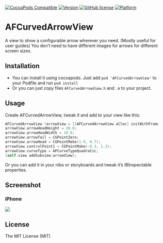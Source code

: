 [![CocoaPods Compatible](https://img.shields.io/cocoapods/v/AFCurvedArrowView.svg)](https://img.shields.io/cocoapods/v/AFCurvedArrowView.svg)
[![Version](https://img.shields.io/cocoapods/v/AFCurvedArrowView.svg?style=flat)](http://cocoapods.org/pods/AFCurvedArrowView)
[![GitHub license](https://img.shields.io/badge/license-MIT-lightgrey.svg)](https://github.com/bealex/AwesomeTableAnimationCalculator/blob/master/LICENSE)
[![Platform](https://img.shields.io/cocoapods/p/AFCurvedArrowView.svg?style=flat)](http://cocoapods.org/pods/AFCurvedArrowView)

# AFCurvedArrowView
A view to show a configurable arrow wherever you need. (Mostly useful for user guides) You don’t need to have different images for arrows for different screen sizes.

## Installation
* You can install it using cocoapods. Just add `pod 'AFCurvedArrowView'` to your Podfile and run `pod install`
* Or you can just copy files `AFCurvedArrowView.h` and `.m` to your project.

## Usage
Create AFCurvedArrowView, tweak it and add to your view like this:
```Objective-C
AFCurvedArrowView *arrowView = [[AFCurvedArrowView alloc] initWithFrame:CGRectMake(100.0, 100.0, 200.0, 200.0)];
arrowView.arrowHeadHeight = 20.0;
arrowView.arrowHeadWidth = 10.0;
arrowView.arrowTail = CGPointZero;
arrowView.arrowHead = CGPointMake(1.0, 0.7);
arrowView.controlPoint1 = CGPointMake(-0.3, 1.3);
arrowView.curveType = AFCurveTypeQuadratic;
[self.view addSubview:arrowView];
```

Or you can add it in your nibs or storyboards and tweak it’s IBInspectable properties.

## Screenshot
### iPhone

![](sample.gif)

## License
The MIT License (MIT)
